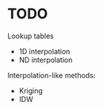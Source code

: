 # TODO

Lookup tables
* 1D interpolation
* ND interpolation 

Interpolation-like methods:
* Kriging
* IDW